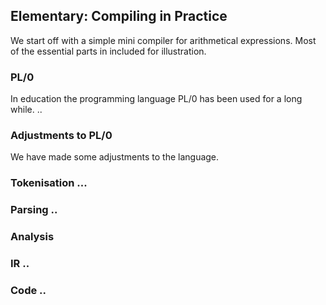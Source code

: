 
## Elementary: Compiling in Practice

We start off with a simple mini compiler for arithmetical expressions. Most of the essential parts in included for illustration.

### PL/0

In education the programming language PL/0 has been used for a long while. ..

### Adjustments to PL/0

We have made some adjustments to the language.


### Tokenisation ...

### Parsing ..

### Analysis

### IR ..

### Code ..



